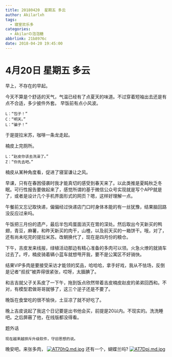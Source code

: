 ```yaml
---
title: 20180420  星期五 多云
author: Akilarlxh
tags:
  - 寝室欢乐多
categories:
  - Akilarの泡泡糖
abbrlink: 21b8976c
date: 2018-04-20 19:45:00
---
```

# 4月20日 星期五 多云
早上，不存在的早起。

今天不算是个舒适的天气，气温已经有了点夏天的味道。不过穿着短袖出去还是有点不合适，多少披件外套。
早饭前有点小风波。
```
L：“包子！”
C：“明天。”
L：“骗子！”
```
于是提拉米苏，咖啡一条龙走起。

楠皮上完厕所。
```
L：“赵皮你该去洗澡了。”
Z：“你先去吧。”
```
楠皮从某种角度看，促进了寝室谦让之风。

早课，只有在春困侵袭时我才能真切的感受到春天来了。以此类推是夏盹秋乏冬眠。可行性报告要做起来了，感觉所谓的基于微信公众号实现就是写个APP就是了，或者是设计几个手机界面形式的网页？嗯，这样好理解一点。

午餐前又忘记取快递，偏偏经过快递店门口时身体本能的有一丝犹豫，结果脑回路没反应过来吗。

午饭把三月份的遗产，最后半包鸡蛋面消灭在胃的深处。然后取出今天新买的鸭翅，青豆，麻薯，和昨天新买的肉干，山楂，以及前天买的一箱饼干。哦，对了，还有尚未吃完的提拉米苏。改朝换代了，现在是四月份的粮仓。

下午，吉皮发来线报，绿植活动那边有精心准备的多肉可以领。火急火燎的就骑车过去了。哼，楠皮骑着辆小蓝车就想甩开我，要不是公寓区不好骑快。

结果VIP多肉是要接受采访才能领的奖品，哈哈哈，拿手好戏，我从不怯场，反倒是记者“叔叔”被弄得很紧张，哎呀，太腼腆了。

和吉吉就父子关系皮了一下午，拖到饭点欣然带着吉皮楠皮赵皮的弟弟回西和。不对，有模型君做哥哥就够了，这三个逆子还是不要了。

晚饭在食堂吃的很不愉快，土豆凉了就不好吃了。

晚上吉皮说起了我这个日记要是出书他会买，前提是20以内。不现实的。洗洗睡吧。之后屏蔽了他，在线版都没得看。

题外话
```
现在越来越排斥升级软件，守旧思想的说。
```
晚安吧。来张多肉，
[![AT70hQ.md.jpg](https://s2.ax1x.com/2019/04/10/AT70hQ.md.jpg)](https://imgchr.com/i/AT70hQ)
还有一个，蝴蝶兰吗?
[![AT7Dpj.md.jpg](https://s2.ax1x.com/2019/04/10/AT7Dpj.md.jpg)](https://imgchr.com/i/AT7Dpj)
